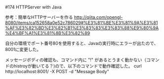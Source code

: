 #174 HTTPServer with Java

参考：簡単なHTTPサーバーを作る
http://qiita.com/opengl-8080/items/ca152658a0e52c786029#%E3%81%BE%E3%81%9A%E3%81%AF%E3%82%BD%E3%82%B1%E3%83%83%E3%83%88%E9%80%9A%E4%BF%A1%E3%81%8B%E3%82%89


自分の環境でポート番号80を使用すると、Javaの実行時にエラーが出たので、8001に変更した。

メッセージボディの確認も、コマンド内に "!" があるとうまく動かない（コマンドのhistroyが動いてる？)ので、以下のコマンドで動作確認した。
curl http://localhost:8001/ -X POST -d "Message Body"
